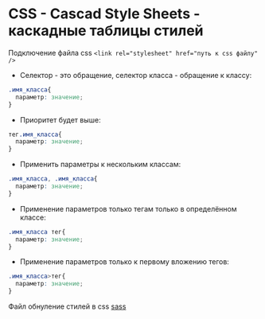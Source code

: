 # CSS - Cascad Style Sheets - каскадные таблицы стилей

Подключение файла css `<link rel="stylesheet" href="путь к css файлу" />`

  * Селектор - это обращение, селектор класса - обращение к классу:
```css
.имя_класса{
  параметр: значение;
}
```

  * Приоритет будет выше:
```css
тег.имя_класса{
  параметр: значение;
}
```

  * Применить параметры к нескольким классам:
```css
.имя_класса, .имя_класса{
  параметр: значение;
}
```

  * Применение параметров только тегам только в определённом классе:
```css
.имя_класса тег{
  параметр: значение;
}
```

  * Применение параметров только к первому вложению тегов:
```css
.имя_класса>тег{
  параметр: значение;
}
```

Файл обнуление стилей в css [sass](https://github.com/SuvStreet/Totorial-Front-end/blob/main/%D0%92%D1%91%D1%80%D1%81%D1%82%D0%BA%D0%B0/css/resetStyles.sass)



